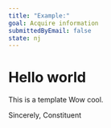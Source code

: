 ```yaml
---
title: "Example:"
goal: Acquire information
submittedByEmail: false
state: nj
---
```

<!-- Example content goes here -->
# Hello world
This is a template
Wow cool.

Sincerely,
Constituent